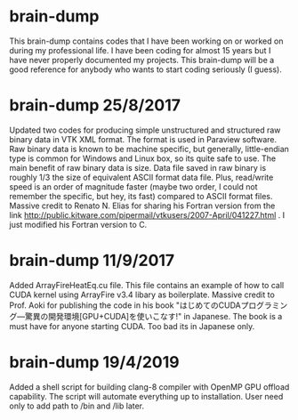# brain-dump
This brain-dump contains codes that I have been working on or worked on during my professional life. I have been coding for almost 
15 years but I have never properly documented my projects. This brain-dump will be a good reference for anybody who wants to start
coding seriously (I guess).

# brain-dump 25/8/2017
Updated two codes for producing simple unstructured and structured raw binary data in VTK XML format. The format is used in
Paraview software. Raw binary data is known to be machine specific, but generally, little-endian type is common for Windows
and Linux box, so its quite safe to use. The main benefit of raw binary data is size. Data file saved in raw binary is roughly 
1/3 the size of equivalent ASCII format data file. Plus, read/write speed is an order of magnitude faster (maybe two order, I 
could not remember the specific, but hey, its fast) compared to ASCII format files. Massive credit to Renato N. Elias
for sharing his Fortran version from the link http://public.kitware.com/pipermail/vtkusers/2007-April/041227.html . I just modified
his Fortran version to C.

# brain-dump 11/9/2017
Added ArrayFireHeatEq.cu file. This file contains an example of how to call CUDA kernel using ArrayFire v3.4 libary as boilerplate.
Massive credit to Prof. Aoki for publishing the code in his book "はじめてのCUDAプログラミング―驚異の開発環境[GPU+CUDA]を使いこなす!" 
in Japanese. The book is a must have for anyone starting CUDA. Too bad its in Japanese only. 

# brain-dump 19/4/2019
Added a shell script for building clang-8 compiler with OpenMP GPU offload capability. The script will automate everything up to installation. User need only to add path to /bin and /lib later.
